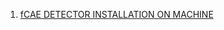 1. [fCAE DETECTOR INSTALLATION ON MACHINE](https://medium.com/@amosstaileyyoung/build-opencv-with-dnn-and-cuda-for-gpu-accelerated-face-detection-27a3cdc7e9ce)
